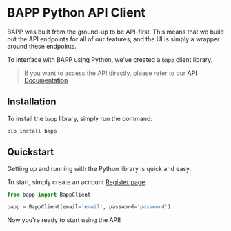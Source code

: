 # BAPP Python API Client

BAPP was built from the ground-up to be API-first. This means that we build out the API endpoints for all of our features, and the UI is simply a wrapper around these endpoints.

To interface with BAPP using Python, we've created a `bapp` client library.

> If you want to access the API directly, please refer to our [API Documentation](https://developer.bapp.ro)

## Installation

To install the `bapp` library, simply run the command:

`pip install bapp`

## Quickstart

Getting up and running with the Python library is quick and easy.

To start, simply create an account [Register page](https://app.bapp.ro/auth/register).

```python
from bapp import BappClient

bapp = BappClient(email='email', password='password')
```

Now you're ready to start using the API!
